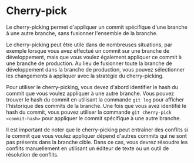 # Cherry-pick

Le cherry-picking permet d'appliquer un commit spécifique d'une branche à une autre branche, sans fusionner l'ensemble de la branche.

Le cherry-picking peut être utile dans de nombreuses situations, par exemple lorsque vous avez effectué un commit sur une branche de développement, mais que vous voulez également appliquer ce commit à une branche de production. Au lieu de fusionner toute la branche de développement dans la branche de production, vous pouvez sélectionner les changements à appliquer avec la stratégie du cherry-picking.

Pour utiliser le cherry-picking, vous devez d'abord identifier le hash du commit que vous voulez appliquer à une autre branche. Vous pouvez trouver le hash du commit en utilisant la commande `git log` pour afficher l'historique des commits de la branche. Une fois que vous avez identifié le hash du commit, vous pouvez utiliser la commande `git cherry-pick <commit-hash>` pour appliquer le commit spécifique à une autre branche.

Il est important de noter que le cherry-picking peut entraîner des conflits si le commit que vous voulez appliquer dépend d'autres commits qui ne sont pas présents dans la branche cible. Dans ce cas, vous devrez résoudre les conflits manuellement en utilisant un éditeur de texte ou un outil de résolution de conflits.
